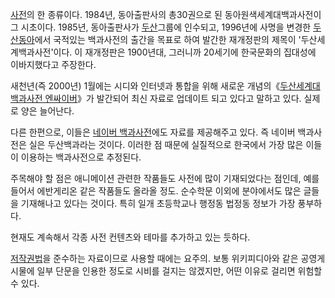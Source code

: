 [사전](%EC%82%AC%EC%A0%84.md)의 한 종류이다. 1984년, 동아출판사의 총30권으로 된 동아원색세계대백과사전이 그
시초이다. 1985년, 동아출판사가 [두산](%EB%91%90%EC%82%B0.md)그룹에 인수되고, 1996년에 사명을 변경한
[두산동아](%EB%91%90%EC%82%B0%EB%8F%99%EC%95%84.md)에서 국적있는 백과사전의 출간을 목표로 하여 발간한
재개정판의 제목이 '두산세계백과사전'이다. 이 재개정판은 1900년대, 그러니까 20세기에 한국문화의 집대성에 이바지했다고 주장한다.

새천년(즉 2000년) 1월에는 시디와 인터넷과 통합을 위해 새로운 개념의《[두산세계대백과사전
엔싸이버](http://www.encyber.com/index.html)》가 발간되어 최신 자료로 업데이트 되고 있다고 말하고 있다. 실제로
양은 늘어난다.

다른 한편으로, 이들은 [네이버 백과사전](%EB%84%A4%EC%9D%B4%EB%B2%84%20%EB%B0%B1%EA%B3%BC%EC%82%AC%EC%A0%84.md)에도 자료를 제공해주고 있다. 즉 네이버 백과사전은 실은 두산백과라는 것이다. 이러한 점 때문에 실질적으로
한국에서 가장 많은 이들이 이용하는 백과사전으로 추정된다.

주목해야 할 점은 애니메이션 관련한 작품들도 사전에 많이 기재되었다는 점인데, 예를 들어서 에반게리온 같은 작품들도 올라올 정도. 순수학문
이외에 분야에서도 많은 글들을 기재해나고 있다는 것이다. 특히 일개 초등학교나 행정동 법정동 정보가 가장 풍부하다.

현재도 계속해서 각종 사전 컨텐츠와 테마를 추가하고 있는 듯하다.

[저작권법](%EC%A0%80%EC%9E%91%EA%B6%8C%EB%B2%95.md)을 준수하는 자료이므로 사용할 때에는 요주의. 보통
위키피디아와 같은 공영게시물에 일부 단문을 인용한 정도로 시비를 걸지는 않겠지만, 어떤 이유로 걸리면 위험할 수 있다.

